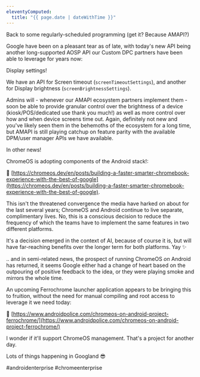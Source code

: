 ```yaml
---
eleventyComputed:
  title: "{{ page.date | dateWithTime }}"
---
```


Back to some regularly-scheduled programming (get it? Because AMAPI?)

Google have been on a pleasant tear as of late, with today's new API being another long-supported AOSP API our Custom DPC partners have been able to leverage for years now: 

Display settings!

We have an API for Screen timeout (`screenTimeoutSettings`), and another for Display brightness (`screenBrightnessSettings`).

Admins will - whenever our AMAPI ecosystem partners implement them - soon be able to provide granular control over the brightness of a device (kiosk/POS/dedicated use thank you much!) as well as more control over how and when device screens time out. Again, definitely not new and you've likely seen them in the behemoths of the ecosystem for a long time, but AMAPI is still playing catchup on feature parity with the available DPM/user manager APIs we have available. 

In other news! 

ChromeOS is adopting components of the Android stack!: 

🔗 [https://chromeos.dev/en/posts/building-a-faster-smarter-chromebook-experience-with-the-best-of-google](https://chromeos.dev/en/posts/building-a-faster-smarter-chromebook-experience-with-the-best-of-google).

This isn't the threatened convergence the media have harked on about for the last several years; ChromeOS and Android continue to live separate, complimentary lives. No, this is a conscious decision to reduce the frequency of which the teams have to implement the same features in two different platforms. 

It's a decision emerged in the context of AI, because of course it is, but will have far-reaching benefits over the longer term for both platforms. Yay ✨

.. and in semi-related news, the prospect of running ChromeOS _on_ Android has returned, it seems Google either had a change of heart based on the outpouring of positive feedback to the idea, or they were playing smoke and mirrors the whole time. 

An upcoming Ferrochrome launcher application appears to be bringing this to fruition, without the need for manual compiling and root access to leverage it we need today:

🔗 [https://www.androidpolice.com/chromeos-on-android-project-ferrochrome/](https://www.androidpolice.com/chromeos-on-android-project-ferrochrome/)

I wonder if it'll support ChromeOS management. That's a project for another day.

Lots of things happening in Googland 😎

#androidenterprise #chromeenterprise